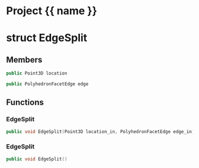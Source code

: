 <script setup>
import {useRoute} from 'vitepress'
const {path} = useRoute()
const tokens = path.split('/')
const words = tokens[2].split('-');
for (let i = 0; i < words.length; i++) {
    words[i] = words[i].charAt(0).toUpperCase() + words[i].slice(1);
    words[i] = words[i].replace('geode', 'Geode')
}
const name = words.join('-');
</script>
# Project {{ name }}

# struct EdgeSplit


## Members

```cpp
public Point3D location

```

```cpp
public PolyhedronFacetEdge edge

```



## Functions

### EdgeSplit

```cpp
public void EdgeSplit(Point3D location_in, PolyhedronFacetEdge edge_in)
```


### EdgeSplit

```cpp
public void EdgeSplit()
```




